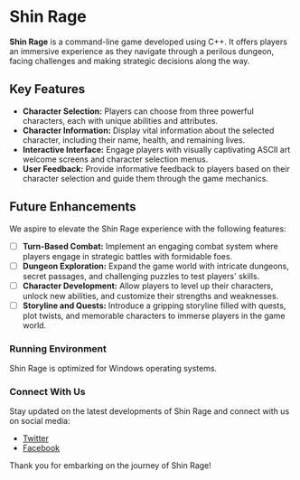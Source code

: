# Shin Rage

**Shin Rage** is a command-line game developed using C++. It offers players an immersive experience as they navigate through a perilous dungeon, facing challenges and making strategic decisions along the way.

## Key Features

- **Character Selection:** Players can choose from three powerful characters, each with unique abilities and attributes.
- **Character Information:** Display vital information about the selected character, including their name, health, and remaining lives.
- **Interactive Interface:** Engage players with visually captivating ASCII art welcome screens and character selection menus.
- **User Feedback:** Provide informative feedback to players based on their character selection and guide them through the game mechanics.

## Future Enhancements

We aspire to elevate the Shin Rage experience with the following features:

- [ ] **Turn-Based Combat:** Implement an engaging combat system where players engage in strategic battles with formidable foes.
- [ ] **Dungeon Exploration:** Expand the game world with intricate dungeons, secret passages, and challenging puzzles to test players' skills.
- [ ] **Character Development:** Allow players to level up their characters, unlock new abilities, and customize their strengths and weaknesses.
- [ ] **Storyline and Quests:** Introduce a gripping storyline filled with quests, plot twists, and memorable characters to immerse players in the game world.

### Running Environment

Shin Rage is optimized for Windows operating systems.

### Connect With Us

Stay updated on the latest developments of Shin Rage and connect with us on social media:

- [Twitter](https://twitter.com/mukulownsyou)
- [Facebook](https://facebook.com/mukulownsyou)

Thank you for embarking on the journey of Shin Rage!
